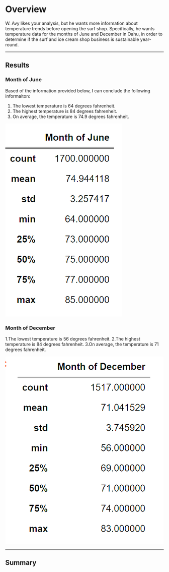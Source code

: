 # Overview #
W. Avy likes your analysis, but he wants more information about temperature trends before opening the surf shop. Specifically, he wants temperature data for the months of June and December in Oahu, in order to determine if the surf and ice cream shop business is sustainable year-round.

------------------------------------------------------------------------------------------------------------------------------------------------------------------------

## Results ##
### Month of June ###
Based of the information provided below, I can conclude the following informaiton:

1. The lowest temperature is 64 degrees fahrenheit.
2. The highest temperature is 84 degrees fahrenheit.
3. On average, the temperature is 74.9 degrees fahrenheit.

![Surfs_Up](https://github.com/Aszeal/Surfs_Up/blob/main/Month%20of%20June.png)


### Month of December ###
1.The lowest temperature is 56 degrees fahrenheit.
2.The highest temperature is 84 degrees fahrenheit.
3.On average, the temperature is 71 degrees fahrenheit. 



![Surfs_Up](https://github.com/Aszeal/Surfs_Up/blob/main/Month%20of%20December.png)



------------------------------------------------------------------------------------------------------------------------------------------------------------------------

## Summary ## 
